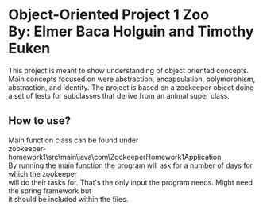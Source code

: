 Object-Oriented Project 1 Zoo  
By: Elmer Baca Holguin and Timothy Euken
=======================
This project is meant to show understanding of object oriented concepts.
Main concepts focused on were abstraction, encapsulation, polymorphism, abstraction, and identity.
The project is based on a zookeeper object doing a set of tests for subclasses that derive from
an animal super class.

How to use?
------------------
Main function class can be found under  
zookeeper-homework1\src\main\java\com\ZookeeperHomework1Application  
By running the main function the program will ask for a number of days for which the zookeeper  
will do their tasks for. That's the only input the program needs. Might need the spring framework but  
it should be included within the files.
